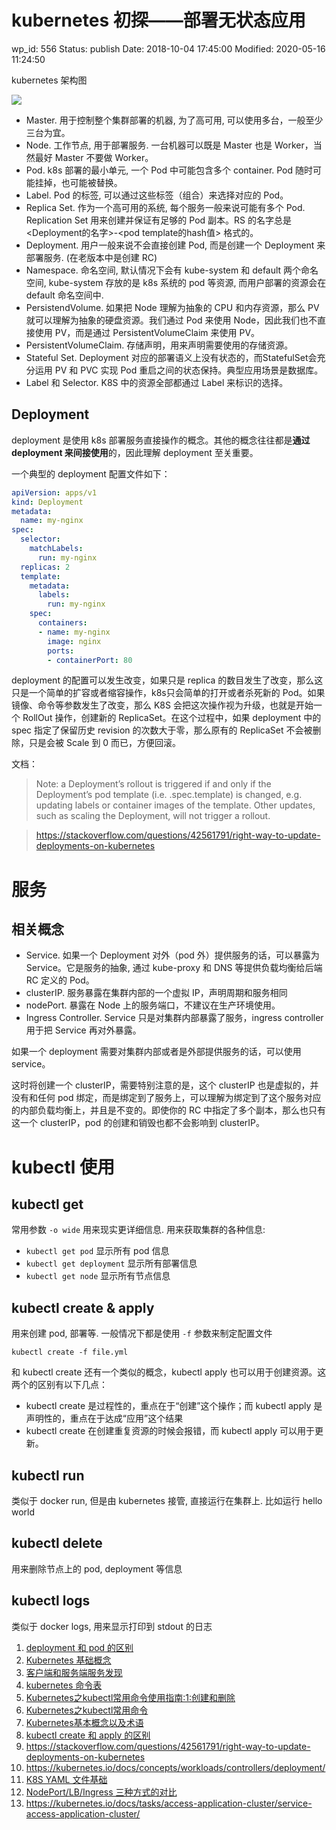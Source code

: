# kubernetes 初探——部署无状态应用


wp_id: 556
Status: publish
Date: 2018-10-04 17:45:00
Modified: 2020-05-16 11:24:50


kubernetes 架构图


![](https://ws2.sinaimg.cn/large/006tNbRwly1fvxa7izqb8j30mb0gcmzk.jpg)

* Master. 用于控制整个集群部署的机器, 为了高可用, 可以使用多台，一般至少三台为宜。
* Node. 工作节点, 用于部署服务. 一台机器可以既是 Master 也是 Worker，当然最好 Master 不要做 Worker。
* Pod. k8s 部署的最小单元, 一个 Pod 中可能包含多个 container. Pod 随时可能挂掉，也可能被替换。
* Label. Pod 的标签, 可以通过这些标签（组合）来选择对应的 Pod。
* Replica Set. 作为一个高可用的系统, 每个服务一般来说可能有多个 Pod. Replication Set 用来创建并保证有足够的 Pod 副本。RS 的名字总是 <Deployment的名字>-<pod template的hash值> 格式的。
* Deployment. 用户一般来说不会直接创建 Pod, 而是创建一个 Deployment 来部署服务. (在老版本中是创建 RC)
* Namespace. 命名空间, 默认情况下会有 kube-system 和 default 两个命名空间, kube-system 存放的是 k8s 系统的 pod 等资源, 而用户部署的资源会在 default 命名空间中.
* PersistendVolume. 如果把 Node 理解为抽象的 CPU 和内存资源，那么 PV 就可以理解为抽象的硬盘资源。我们通过 Pod 来使用 Node，因此我们也不直接使用 PV，而是通过 PersistentVolumeClaim 来使用 PV。
* PersistentVolumeClaim. 存储声明，用来声明需要使用的存储资源。
* Stateful Set. Deployment 对应的部署语义上没有状态的，而StatefulSet会充分运用 PV 和 PVC 实现 Pod 重启之间的状态保持。典型应用场景是数据库。
* Label 和 Selector. K8S 中的资源全部都通过 Label 来标识的选择。

## Deployment

deployment 是使用 k8s 部署服务直接操作的概念。其他的概念往往都是**通过 deployment 来间接使用**的，因此理解 deployment 至关重要。


一个典型的 deployment 配置文件如下：

```yaml
apiVersion: apps/v1
kind: Deployment
metadata:
  name: my-nginx
spec:
  selector:
    matchLabels:
      run: my-nginx
  replicas: 2
  template:
    metadata:
      labels:
        run: my-nginx
    spec:
      containers:
      - name: my-nginx
        image: nginx
        ports:
        - containerPort: 80

```

deployment 的配置可以发生改变，如果只是 replica 的数目发生了改变，那么这只是一个简单的扩容或者缩容操作，k8s只会简单的打开或者杀死新的 Pod。如果镜像、命令等参数发生了改变，那么 K8S 会把这次操作视为升级，也就是开始一个 RollOut 操作，创建新的 ReplicaSet。在这个过程中，如果 deployment 中的 spec 指定了保留历史 revision 的次数大于零，那么原有的 ReplicaSet 不会被删除，只是会被 Scale 到 0 而已，方便回滚。

文档：

> Note: a Deployment’s rollout is triggered if and only if the Deployment’s pod template (i.e. .spec.template) is changed, e.g. updating labels or container images of the template. Other updates, such as scaling the Deployment, will not trigger a rollout.

> https://stackoverflow.com/questions/42561791/right-way-to-update-deployments-on-kubernetes

# 服务

## 相关概念

* Service. 如果一个 Deployment 对外（pod 外）提供服务的话，可以暴露为 Service。它是服务的抽象, 通过 kube-proxy 和 DNS 等提供负载均衡给后端 RC 定义的 Pod。
* clusterIP. 服务暴露在集群内部的一个虚拟 IP，声明周期和服务相同
* nodePort. 暴露在 Node 上的服务端口，不建议在生产环境使用。
* Ingress Controller. Service 只是对集群内部暴露了服务，ingress controller 用于把 Service 再对外暴露。

如果一个 deployment 需要对集群内部或者是外部提供服务的话，可以使用 service。

这时将创建一个 clusterIP，需要特别注意的是，这个 clusterIP 也是虚拟的，并没有和任何 pod 绑定，而是绑定到了服务上，可以理解为绑定到了这个服务对应的内部负载均衡上，并且是不变的。即使你的 RC 中指定了多个副本，那么也只有这一个 clusterIP，pod 的创建和销毁也都不会影响到 clusterIP。

# kubectl 使用

## kubectl get

常用参数 `-o wide` 用来现实更详细信息. 用来获取集群的各种信息:

* `kubectl get pod` 显示所有 pod 信息
* `kubectl get deployment` 显示所有部署信息
* `kubectl get node` 显示所有节点信息

## kubectl create & apply

用来创建 pod, 部署等. 一般情况下都是使用 `-f` 参数来制定配置文件

```
kubectl create -f file.yml
```

和 kubectl create 还有一个类似的概念，kubectl apply 也可以用于创建资源。这两个的区别有以下几点：

- kubectl create 是过程性的，重点在于“创建”这个操作；而 kubectl apply 是声明性的，重点在于达成“应用”这个结果
- kubectl create 在创建重复资源的时候会报错，而 kubectl apply 可以用于更新。


## kubectl run

类似于 docker run, 但是由 kubernetes 接管, 直接运行在集群上. 比如运行 hello world

## kubectl delete

用来删除节点上的 pod, deployment 等信息

## kubectl logs

类似于 docker logs, 用来显示打印到 stdout 的日志


1. [deployment 和 pod 的区别](https://stackoverflow.com/questions/41325087/in-kubernetes-what-is-the-difference-between-a-pod-and-a-deployment)
2. [Kubernetes 基础概念](http://dockone.io/article/932)
3. [客户端和服务端服务发现](https://www.jianshu.com/p/1bf9a46efe7a)
4. [kubernetes 命令表](http://docs.kubernetes.org.cn/683.html)
5. [Kubernetes之kubectl常用命令使用指南:1:创建和删除](https://blog.csdn.net/liumiaocn/article/details/73913597)
6. [Kubernetes之kubectl常用命令](https://blog.csdn.net/xingwangc2014/article/details/51204224)
7. [Kubernetes基本概念以及术语](https://blog.csdn.net/u010209217/article/details/78782353)
8. [kubectl create 和 apply 的区别](https://stackoverflow.com/questions/47369351/kubectl-apply-vs-kubectl-create)
9. https://stackoverflow.com/questions/42561791/right-way-to-update-deployments-on-kubernetes
10. https://kubernetes.io/docs/concepts/workloads/controllers/deployment/
11. [K8S YAML 文件基础](https://blog.csdn.net/phantom_111/article/details/79427144)
12. [NodePort/LB/Ingress 三种方式的对比](https://medium.com/google-cloud/kubernetes-nodeport-vs-loadbalancer-vs-ingress-when-should-i-use-what-922f010849e0)
13. https://kubernetes.io/docs/tasks/access-application-cluster/service-access-application-cluster/